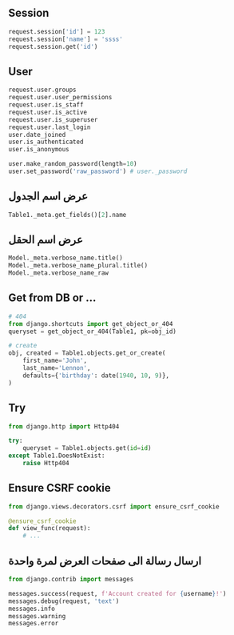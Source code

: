 ## Session
```python
request.session['id'] = 123
request.session['name'] = 'ssss'
request.session.get('id')
```


## User
```python
request.user.groups
request.user.user_permissions
request.user.is_staff
request.user.is_active
request.user.is_superuser
request.user.last_login
user.date_joined
user.is_authenticated
user.is_anonymous

user.make_random_password(length=10)
user.set_password('raw_password') # user._password
```


## عرض اسم الجدول
```python
Table1._meta.get_fields()[2].name
```


## عرض اسم الحقل
```python
Model._meta.verbose_name.title()
Model._meta.verbose_name_plural.title()
Model._meta.verbose_name_raw
```


## Get from DB or ...
```python
# 404
from django.shortcuts import get_object_or_404
queryset = get_object_or_404(Table1, pk=obj_id)

# create
obj, created = Table1.objects.get_or_create(
    first_name='John',
    last_name='Lennon',
    defaults={'birthday': date(1940, 10, 9)},
)
```


## Try
```python
from django.http import Http404

try:
	queryset = Table1.objects.get(id=id)
except Table1.DoesNotExist:
	raise Http404
```


## Ensure CSRF cookie
```python
from django.views.decorators.csrf import ensure_csrf_cookie

@ensure_csrf_cookie
def view_func(request):
	# ...
```


## ارسال رسالة الى صفحات العرض لمرة واحدة
```python
from django.contrib import messages

messages.success(request, f'Account created for {username}!')
messages.debug(request, 'text')
messages.info
messages.warning
messages.error
```
